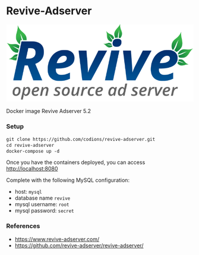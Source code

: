 # Revive-Adserver
<img src="logo.png" alt="revive">

Docker image Revive Adserver 5.2

### Setup

```
git clone https://github.com/codions/revive-adserver.git
cd revive-adserver
docker-compose up -d
```

Once you have the containers deployed, you can access  [http://localhost:8080](http://localhost:8080)

Complete with the following MySQL configuration:
* host: `mysql`
* database name `revive` 
* mysql username: `root`
* mysql password: `secret`

### References
* https://www.revive-adserver.com/
* https://github.com/revive-adserver/revive-adserver/